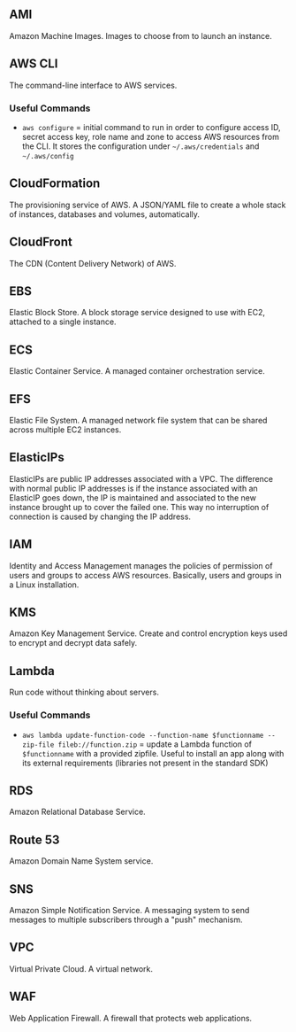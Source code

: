 ## AMI

Amazon Machine Images. Images to choose from to launch an instance.

## AWS CLI

The command-line interface to AWS services.

### Useful Commands

* `aws configure` = initial command to run in order to configure access ID, secret access key, role name and zone to access AWS resources from the CLI. It stores the configuration under `~/.aws/credentials` and `~/.aws/config`

## CloudFormation

The provisioning service of AWS. A JSON/YAML file to create a whole stack of instances, databases and volumes, automatically.

## CloudFront

The CDN (Content Delivery Network) of AWS.

## EBS

Elastic Block Store. A block storage service designed to use with EC2, attached to a single instance.

## ECS

Elastic Container Service. A managed container orchestration service.

## EFS

Elastic File System. A managed network file system that can be shared across multiple EC2 instances.

## ElasticIPs

ElasticIPs are public IP addresses associated with a VPC. The difference with normal public IP addresses is if the instance associated with an ElasticIP goes down, the IP is maintained and associated to the new instance brought up to cover the failed one. This way no interruption of connection is caused by changing the IP address.

## IAM

Identity and Access Management manages the policies of permission of users and groups to access AWS resources. Basically, users and groups in a Linux installation.

## KMS

Amazon Key Management Service. Create and control encryption keys used to encrypt and decrypt data safely.

## Lambda

Run code without thinking about servers.

### Useful Commands

* `aws lambda update-function-code --function-name $functionname --zip-file fileb://function.zip` = update a Lambda function of `$functionname` with a provided zipfile. Useful to install an app along with its external requirements (libraries not present in the standard SDK)

## RDS

Amazon Relational Database Service.

## Route 53

Amazon Domain Name System service.

## SNS

Amazon Simple Notification Service. A messaging system to send messages to multiple subscribers through a "push" mechanism.

## VPC

Virtual Private Cloud. A virtual network.

## WAF

Web Application Firewall. A firewall that protects web applications.
